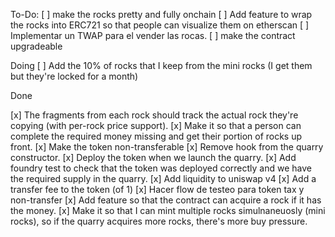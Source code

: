 To-Do:
[ ] make the rocks pretty and fully onchain
[ ] Add feature to wrap the rocks into ERC721 so that people can visualize them on etherscan
[ ] Implementar un TWAP para el vender las rocas.
[ ] make the contract upgradeable

Doing
[ ] Add the 10% of rocks that I keep from the mini rocks (I get them but they're locked for a month)

Done

[x] The fragments from each rock should track the actual rock they're copying (with per-rock price support).
[x] Make it so that a person can complete the required money missing and get their portion of rocks up front.
[x] Make the token non-transferable
[x] Remove hook from the quarry constructor.
[x] Deploy the token when we launch the quarry.
[x] Add foundry test to check that the token was deployed correctly and we have the required supply in the quarry.
[x] Add liquidity to uniswap v4
[x] Add a transfer fee to the token (of 1)
[x] Hacer flow de testeo para token tax y non-transfer
[x] Add feature so that the contract can acquire a rock if it has the money.
[x] Make it so that I can mint multiple rocks simulnaneuosly (mini rocks), so if the quarry acquires more rocks, there's more buy pressure.
